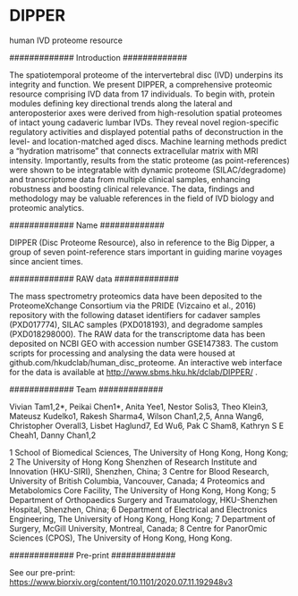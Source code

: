 # DIPPER
human IVD proteome resource

############# Introduction #############

The spatiotemporal proteome of the intervertebral disc (IVD) underpins its integrity and function. We present DIPPER, a comprehensive proteomic resource comprising IVD data from 17 individuals. To begin with, protein modules defining key directional trends along the lateral and anteroposterior axes were derived from high-resolution spatial proteomes of intact young cadaveric lumbar IVDs. They reveal novel region-specific regulatory activities and displayed potential paths of deconstruction in the level- and location-matched aged discs. Machine learning methods predict a “hydration matrisome” that connects extracellular matrix with MRI intensity. Importantly, results from the static proteome (as point-references) were shown to be integratable with dynamic proteome (SILAC/degradome) and transcriptome data from multiple clinical samples, enhancing robustness and boosting clinical relevance. The data, findings and methodology may be valuable references in the field of IVD biology and proteomic analytics.

############# Name #############

DIPPER (Disc Proteome Resource), also in reference to the Big Dipper, a group of seven point-reference stars important in guiding marine voyages since ancient times.

############# RAW data #############

The mass spectrometry proteomics data have been deposited to the ProteomeXchange Consortium via the PRIDE (Vizcaino et al., 2016) repository with the following dataset identifiers for cadaver samples (PXD017774), SILAC samples (PXD018193), and degradome samples (PXD018298000). The RAW data for the transcriptome data has been deposited on NCBI GEO with accession number GSE147383. The custom scripts for processing and analysing the data were housed at github.com/hkudclab/human_disc_proteome. An interactive web interface for the data is available at http://www.sbms.hku.hk/dclab/DIPPER/ .

############# Team #############

Vivian Tam1,2*, Peikai Chen1*, Anita Yee1, Nestor Solis3, Theo Klein3, Mateusz Kudelko1, Rakesh Sharma4, Wilson Chan1,2,5, Anna Wang6, Christopher Overall3, Lisbet Haglund7, Ed Wu6, Pak C Sham8, Kathryn S E Cheah1, Danny Chan1,2

1 School of Biomedical Sciences, The University of Hong Kong, Hong Kong;
2 The University of Hong Kong Shenzhen of Research Institute and Innovation (HKU-SIRI), Shenzhen, China;
3 Centre for Blood Research, University of British Columbia, Vancouver, Canada;
4 Proteomics and Metabolomics Core Facility, The University of Hong Kong, Hong Kong;
5 Department of Orthopaedics Surgery and Traumatology, HKU-Shenzhen Hospital, Shenzhen, China;
6 Department of Electrical and Electronics Engineering, The University of Hong Kong, Hong Kong;
7 Department of Surgery, McGill University, Montreal, Canada;
8 Centre for PanorOmic Sciences (CPOS), The University of Hong Kong, Hong Kong.

############# Pre-print #############

See our pre-print:
https://www.biorxiv.org/content/10.1101/2020.07.11.192948v3
